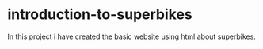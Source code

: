 # introduction-to-superbikes
In this project i have created the basic website using html about superbikes.
